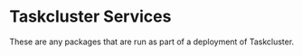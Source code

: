 # Taskcluster Services

These are any packages that are run as part of a deployment of Taskcluster.
